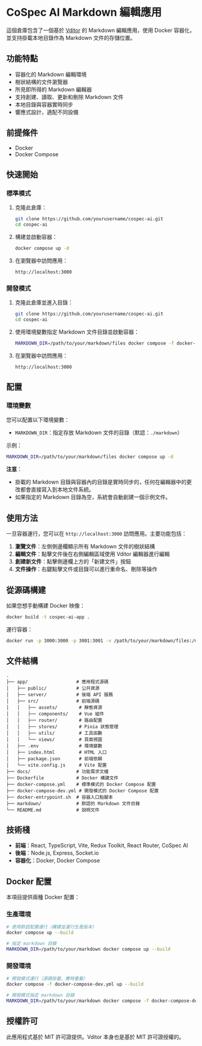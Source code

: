 # CoSpec AI Markdown 編輯應用

這個倉庫包含了一個基於 [Vditor](https://github.com/Vanessa219/vditor) 的 Markdown 編輯應用，使用 Docker 容器化，並支持掛載本地目錄作為 Markdown 文件的存儲位置。

## 功能特點

- 容器化的 Markdown 編輯環境
- 樹狀結構的文件瀏覽器
- 所見即所得的 Markdown 編輯器
- 支持創建、讀取、更新和刪除 Markdown 文件
- 本地目錄與容器實時同步
- 響應式設計，適配不同設備

## 前提條件

- Docker
- Docker Compose

## 快速開始

### 標準模式

1. 克隆此倉庫：
   ```bash
   git clone https://github.com/yourusername/cospec-ai.git
   cd cospec-ai
   ```

2. 構建並啟動容器：
   ```bash
   docker compose up -d
   ```

3. 在瀏覽器中訪問應用：
   ```
   http://localhost:3000
   ```

### 開發模式

1. 克隆此倉庫並進入目錄：
   ```bash
   git clone https://github.com/yourusername/cospec-ai.git
   cd cospec-ai
   ```

2. 使用環境變數指定 Markdown 文件目錄並啟動容器：
   ```bash
   MARKDOWN_DIR=/path/to/your/markdown/files docker compose -f docker-compose-dev.yml up -d
   ```

3. 在瀏覽器中訪問應用：
   ```
   http://localhost:3000
   ```

## 配置

### 環境變數

您可以配置以下環境變數：

- `MARKDOWN_DIR`：指定存放 Markdown 文件的目錄（默認：`./markdown`）

示例：
```bash
MARKDOWN_DIR=/path/to/your/markdown/files docker compose up -d
```

**注意**：
- 掛載的 Markdown 目錄與容器內的目錄是實時同步的，任何在編輯器中的更改都會直接寫入到本地文件系統。
- 如果指定的 Markdown 目錄為空，系統會自動創建一個示例文件。

## 使用方法

一旦容器運行，您可以在 `http://localhost:3000` 訪問應用。主要功能包括：

1. **瀏覽文件**：左側側邊欄顯示所有 Markdown 文件的樹狀結構
2. **編輯文件**：點擊文件後在右側編輯區域使用 Vditor 編輯器進行編輯
3. **創建新文件**：點擊側邊欄上方的「新建文件」按鈕
4. **文件操作**：右鍵點擊文件或目錄可以進行重命名、刪除等操作

## 從源碼構建

如果您想手動構建 Docker 映像：

```bash
docker build -t cospec-ai-app .
```

運行容器：
```bash
docker run -p 3000:3000 -p 3001:3001 -v /path/to/your/markdown/files:/markdown cospec-ai-app
```

## 文件結構

```
.
├── app/                  # 應用程式源碼
│   ├── public/           # 公共資源
│   ├── server/           # 後端 API 服務
│   ├── src/              # 前端源碼
│   │   ├── assets/        # 靜態資源
│   │   ├── components/    # Vue 組件
│   │   ├── router/        # 路由配置
│   │   ├── stores/        # Pinia 狀態管理
│   │   ├── utils/         # 工具函數
│   │   └── views/         # 頁面視圖
│   ├── .env               # 環境變數
│   ├── index.html         # HTML 入口
│   ├── package.json       # 前端依賴
│   └── vite.config.js     # Vite 配置
├── docs/                 # 功能需求文檔
├── Dockerfile            # Docker 構建文件
├── docker-compose.yml    # 標準模式的 Docker Compose 配置
├── docker-compose-dev.yml # 開發模式的 Docker Compose 配置
├── docker-entrypoint.sh  # 容器入口點腳本
├── markdown/             # 默認的 Markdown 文件目錄
└── README.md             # 說明文件
```

## 技術棧

- **前端**：React, TypeScript, Vite, Redux Toolkit, React Router, CoSpec AI
- **後端**：Node.js, Express, Socket.io
- **容器化**：Docker, Docker Compose

## Docker 配置

本項目提供兩種 Docker 配置：

### 生產環境
```bash
# 使用默認配置運行（構建並運行生產版本）
docker compose up --build

# 指定 markdown 目錄
MARKDOWN_DIR=/path/to/your/markdown docker compose up --build
```

### 開發環境
```bash
# 開發模式運行（源碼掛載，實時重載）
docker compose -f docker-compose-dev.yml up --build

# 開發模式指定 markdown 目錄
MARKDOWN_DIR=/path/to/your/markdown docker compose -f docker-compose-dev.yml up --build
```

## 授權許可

此應用程式基於 MIT 許可證提供。Vditor 本身也是基於 MIT 許可證授權的。
